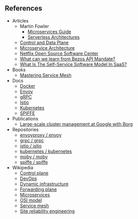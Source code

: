 ## References
- Articles
  - Martin Fowler
    - [Microservices Guide](https://martinfowler.com/microservices/)
    - [Serverless Architectures](https://martinfowler.com/articles/serverless.html)
  - [Control and Data Plane](https://networkdirection.net/articles/network-theory/controlanddataplane/)
  - [Microservice Architecture](https://microservices.io/)
  - [Netflix Open Source Software Center](https://netflix.github.io/)
  - [What can we learn from Bezos API Mandate?](https://mydatascope.com/blog/en/bezos-api-mandate/)
  - [What Is The Self-Service Software Model In SaaS?](https://fastspring.com/blog/enterprise-customers-self-service/)
- Books
  - [Mastering Service Mesh](https://www.packtpub.com/product/mastering-service-mesh/9781789615791)
- Docs
  - [Docker](https://docs.docker.com/)
  - [Envoy](https://www.envoyproxy.io/docs/envoy/latest/)
  - [gRPC](https://grpc.io/docs/)
  - [Istio](https://istio.io/latest/docs/)
  - [Kubernetes](https://kubernetes.io/docs/home/)
  - [SPIFFE](https://spiffe.io/docs/latest/spiffe-about/overview/)
- Publications
  - [Large-scale cluster management at Google with Borg](https://dl.acm.org/doi/10.1145/2741948.2741964)
- Repositories
  - [envoyproxy / envoy](https://github.com/envoyproxy/envoy)
  - [grpc / grpc](https://github.com/grpc/grpc)
  - [istio / istio](https://github.com/istio/istio)
  - [kubernetes / kubernetes](https://github.com/kubernetes/kubernetes)
  - [moby / moby](https://github.com/moby/moby)
  - [spiffe / spiffe](https://github.com/spiffe/spiffe)
- Wikipedia
  - [Control plane](https://en.wikipedia.org/wiki/Control_plane)
  - [DevOps](https://en.wikipedia.org/wiki/DevOps)
  - [Dynamic infrastructure](https://en.wikipedia.org/wiki/Dynamic_infrastructure)
  - [Forwarding plane](https://en.wikipedia.org/wiki/Forwarding_plane)
  - [Microservices](https://en.wikipedia.org/wiki/Microservices)
  - [OSI model](https://en.wikipedia.org/wiki/OSI_model)
  - [Service mesh](https://en.wikipedia.org/wiki/Service_mesh)
  - [Site reliability engineering](https://en.wikipedia.org/wiki/Site_reliability_engineering)
